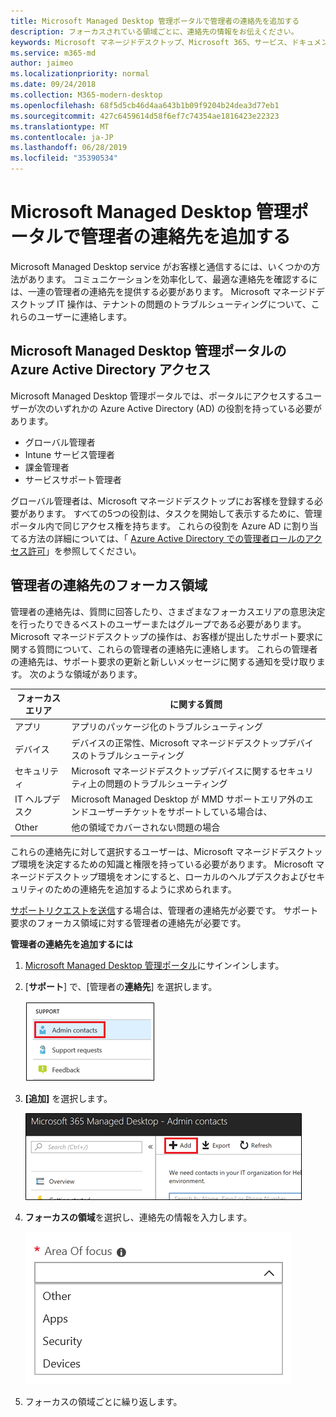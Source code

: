 ```yaml
---
title: Microsoft Managed Desktop 管理ポータルで管理者の連絡先を追加する
description: フォーカスされている領域ごとに、連絡先の情報をお伝えください。
keywords: Microsoft マネージドデスクトップ、Microsoft 365、サービス、ドキュメント
ms.service: m365-md
author: jaimeo
ms.localizationpriority: normal
ms.date: 09/24/2018
ms.collection: M365-modern-desktop
ms.openlocfilehash: 68f5d5cb46d4aa643b1b09f9204b24dea3d77eb1
ms.sourcegitcommit: 427c6459614d58f6ef7c74354ae1816423e22323
ms.translationtype: MT
ms.contentlocale: ja-JP
ms.lasthandoff: 06/28/2019
ms.locfileid: "35390534"
---
```

# <a name="add-admin-contacts-in-microsoft-managed-desktop-admin-portal"></a>Microsoft Managed Desktop 管理ポータルで管理者の連絡先を追加する

Microsoft Managed Desktop service がお客様と通信するには、いくつかの方法があります。 コミュニケーションを効率化して、最適な連絡先を確認するには、一連の管理者の連絡先を提供する必要があります。 Microsoft マネージドデスクトップ IT 操作は、テナントの問題のトラブルシューティングについて、これらのユーザーに連絡します。 

## <a name="azure-active-directory-access-for-microsoft-managed-desktop-admin-portal"></a>Microsoft Managed Desktop 管理ポータルの Azure Active Directory アクセス

Microsoft Managed Desktop 管理ポータルでは、ポータルにアクセスするユーザーが次のいずれかの Azure Active Directory (AD) の役割を持っている必要があります。
- グローバル管理者
- Intune サービス管理者
- 課金管理者
- サービスサポート管理者

グローバル管理者は、Microsoft マネージドデスクトップにお客様を登録する必要があります。 すべての5つの役割は、タスクを開始して表示するために、管理ポータル内で同じアクセス権を持ちます。 これらの役割を Azure AD に割り当てる方法の詳細については、「 [Azure Active Directory での管理者ロールのアクセス許可](https://docs.microsoft.com/azure/active-directory/users-groups-roles/directory-assign-admin-roles)」を参照してください。 

## <a name="admin-contact-focus-areas"></a>管理者の連絡先のフォーカス領域

管理者の連絡先は、質問に回答したり、さまざまなフォーカスエリアの意思決定を行ったりできるベストのユーザーまたはグループである必要があります。 Microsoft マネージドデスクトップの操作は、お客様が提出したサポート要求に関する質問について、これらの管理者の連絡先に連絡します。 これらの管理者の連絡先は、サポート要求の更新と新しいメッセージに関する通知を受け取ります。 次のような領域があります。

フォーカスエリア | に関する質問
--- | ---
アプリ | アプリのパッケージ化のトラブルシューティング
デバイス | デバイスの正常性、Microsoft マネージドデスクトップデバイスのトラブルシューティング
セキュリティ | Microsoft マネージドデスクトップデバイスに関するセキュリティ上の問題のトラブルシューティング
IT ヘルプデスク | Microsoft Managed Desktop が MMD サポートエリア外のエンドユーザーチケットをサポートしている場合は、 
Other | 他の領域でカバーされない問題の場合

これらの連絡先に対して選択するユーザーは、Microsoft マネージドデスクトップ環境を決定するための知識と権限を持っている必要があります。 Microsoft マネージドデスクトップ環境をオンにすると、ローカルのヘルプデスクおよびセキュリティのための連絡先を追加するように求められます。 

[サポートリクエストを送信](../working-with-managed-desktop/support.md)する場合は、管理者の連絡先が必要です。 サポート要求のフォーカス領域に対する管理者の連絡先が必要です。 

**管理者の連絡先を追加するには**

1.  [Microsoft Managed Desktop 管理ポータル](http://aka.ms/mwaasportal)にサインインします。 

2.  [**サポート**] で、[管理者の**連絡先**] を選択します。 

    ![サポートメニュー、管理者の連絡先](images/admincontacts.png)

3. **[追加]** を選択します。

    ![管理ポータルの [追加] ボタン](images/adminadd.png)

4.  **フォーカスの領域**を選択し、連絡先の情報を入力します。 

    ![フォーカス領域のリスト](images/areaoffocus.png)

5. フォーカスの領域ごとに繰り返します。 

